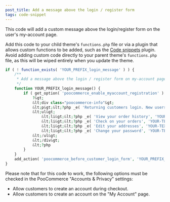 ```yaml
---
post_title: Add a message above the login / register form
tags: code-snippet
---
```


This code will add a custom message above the login/register form on the user's my-account page.

Add this code to your child theme's `functions.php` file or via a plugin that allows custom functions to be added, such as the [Code snippets](https://wordpress.org/plugins/code-snippets/) plugin. Avoid adding custom code directly to your parent theme's `functions.php` file, as this will be wiped entirely when you update the theme.

```php
if ( ! function_exists( 'YOUR_PREFIX_login_message' ) ) {
    /**
     * Add a message above the login / register form on my-account page
     */
    function YOUR_PREFIX_login_message() {
        if ( get_option( 'poocommerce_enable_myaccount_registration' ) == 'yes' ) {
            ?&gt;
            &lt;div class="poocommerce-info"&gt;
            &lt;p&gt;&lt;?php _e( 'Returning customers login. New users register for next time so you can:', 'YOUR-TEXTDOMAIN' ); ?&gt;&lt;/p&gt;
            &lt;ul&gt;
                &lt;li&gt;&lt;?php _e( 'View your order history', 'YOUR-TEXTDOMAIN' ); ?&gt;&lt;/li&gt;
                &lt;li&gt;&lt;?php _e( 'Check on your orders', 'YOUR-TEXTDOMAIN' ); ?&gt;&lt;/li&gt;
                &lt;li&gt;&lt;?php _e( 'Edit your addresses', 'YOUR-TEXTDOMAIN' ); ?&gt;&lt;/li&gt;
                &lt;li&gt;&lt;?php _e( 'Change your password', 'YOUR-TEXTDOMAIN' ); ?&gt;&lt;/li&gt;
            &lt;/ul&gt;
            &lt;/div&gt;
            &lt;?php
        }
    }
    add_action( 'poocommerce_before_customer_login_form', 'YOUR_PREFIX_login_message' );
}
```

Please note that for this code to work, the following options must be checked in the PooCommerce "Accounts & Privacy" settings:

-   Allow customers to create an account during checkout.
-   Allow customers to create an account on the "My Account" page.
